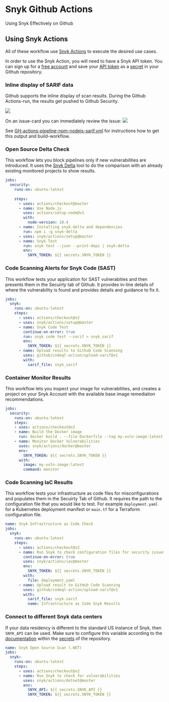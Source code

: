 # Snyk Github Actions
Using Snyk Effectively  on Github

## Using Snyk Actions
All of these workflow use [Snyk Actions](https://github.com/snyk/actions) to execute the desired use cases.

In order to use the Snyk Action, you will need to have a Snyk API token. You can sign up for a [free account](www.snyk.io/login) and save your [API token](https://github.com/snyk/actions#getting-your-snyk-token) as a [secret](https://docs.github.com/en/actions/security-guides/encrypted-secrets) in your Github repository.

### Inline display of SARIF data
Github supports the inline display of scan results.
During the Github Actions-run, the results get pushed to Github Security.

![](gh-actions-pipeline-npm-nodejs-sarif.png)

On an issue-card you can immediately review the issue:
![](gh-actions-pipeline-npm-nodejs-sarif_issue_card.png)

See [GH-actions-pipeline-npm-nodejs-sarif.yml](GH-actions-pipeline-npm-nodejs-sarif.yml) for instructions how to get this output and build-workflow.

### Open Source Delta Check

This workflow lets you block pipelines only if new vulnerabilities are introduced. It uses the [Snyk Delta](https://github.com/snyk-tech-services/snyk-delta) tool to do the comparison with an already existing monitored projects to show results.

```yaml
jobs:
  security:
    runs-on: ubuntu-latest
    
    steps:
      - uses: actions/checkout@master
      - name: Use Node.js
        uses: actions/setup-node@v1
        with:
          node-version: 18.4
      - name: Installing snyk-delta and dependencies
        run: npm i -g snyk-delta
      - uses: snyk/actions/setup@master
      - name: Snyk Test
        run: snyk test --json --print-deps | snyk-delta
        env:
          SNYK_TOKEN: ${{ secrets.SNYK_TOKEN }}
```

### Code Scanning Alerts for Snyk Code (SAST)

This workflow tests your application for SAST vulnerabities and then presents them in the Secuirty tab of Github. It provides in-line details of where the vulnerability is found and provides details and guidance to fix it.

```yaml
jobs:
  snyk:
    runs-on: ubuntu-latest
    steps:
      - uses: actions/checkout@v2
      - uses: snyk/actions/setup@master
      - name: Snyk Code Test
        continue-on-error: true
        run: snyk code test --sarif > snyk_sarif
        env:
          SNYK_TOKEN: ${{ secrets.SNYK_TOKEN }}
      - name: Upload results to Github Code Scanning
        uses: github/codeql-action/upload-sarif@v1
        with:
          sarif_file: snyk_sarif
```

### Container Monitor Results

This workflow lets you inspect your image for vulnerabilities, and creates a project on your Snyk Account with the available base image remediation recommendations.

```yaml
jobs:
  security:
    runs-on: ubuntu-latest
    steps:
    - uses: actions/checkout@v2
    - name: Build the Docker image
      run: docker build . --file Dockerfile --tag my-vuln-image:latest
    - name: Monitor Docker Vulnerabilities
      uses: snyk/actions/docker@master
      env:
        SNYK_TOKEN: ${{ secrets.SNYK_TOKEN }}
      with:
        image: my-vuln-image:latest
        command: monitor
```

### Code Scanning IaC Results

This workflow tests your infrastructure as code files for misconfigurations and populates them in the Secuirty Tab of Github. It requires the path to the configuration file that you would like to test. For example `deployment.yaml` for a Kubernetes deployment manifest or `main.tf` for a Terraform configuration file.

```yaml
name: Snyk Infrastructure as Code Check
jobs:
  snyk:
    runs-on: ubuntu-latest
    steps:
      - uses: actions/checkout@v2
      - name: Run Snyk to check configuration files for security issues
        continue-on-error: true
        uses: snyk/actions/iac@master
        env:
          SNYK_TOKEN: ${{ secrets.SNYK_TOKEN }}
        with:
          file: deployment.yaml
      - name: Upload result to GitHub Code Scanning
        uses: github/codeql-action/upload-sarif@v1
        with:
          sarif_file: snyk.sarif
          name: Infrastructure as Code Snyk Results
```

### Connect to different Snyk data centers

If your data residency is different to the standard US instance of Snyk, then `SNYK_API` can be used.
Make sure to configure this variable according to the [documentation](https://docs.snyk.io/more-info/data-residency-at-snyk#cli-and-ci-pipelines-urls) within the [secrets](https://docs.github.com/en/actions/security-guides/encrypted-secrets) of the repository.

```yaml
name: Snyk Open Source Scan (.NET)
jobs:
  snyk:
    runs-on: ubuntu-latest
    steps:
      - uses: actions/checkout@v2
      - name: Run Snyk to check for vulnerabilities
        uses: snyk/actions/dotnet@master
        env:
          SNYK_API: ${{ secrets.SNYK_API }}
          SNYK_TOKEN: ${{ secrets.SNYK_TOKEN }}
```
